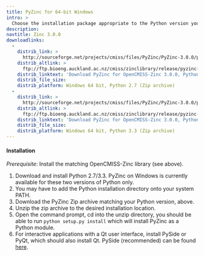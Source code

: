 ```yaml
---
title: PyZinc for 64-bit Windows
intro: >
  Choose the installation package appropriate to the Python version you are using:
description:
navtitle: Zinc 3.0.0
downloadlinks:
  -
    distrib_link: >
      http://sourceforge.net/projects/cmiss/files/PyZinc/PyZinc-3.0.0/pyzinc-3.0.0-amd64-Windows-Python-2.7.zip/download
    distrib_altlink: >
      ftp://ftp.bioeng.auckland.ac.nz/cmiss/zinclibrary/release/pyzinc-3.0.0-amd64-Windows-Python-2.7.zip
    distrib_linktext: 'Download PyZinc for OpenCMISS-Zinc 3.0.0, Python 2.7 for 64-bit Windows'
    distrib_file_size:
    distrib_platform: Windows 64 bit, Python 2.7 (Zip archive)
  -
    distrib_link: >
      http://sourceforge.net/projects/cmiss/files/PyZinc/PyZinc-3.0.0/pyzinc-3.0.0-amd64-Windows-Python-3.3.zip/download
    distrib_altlink: >
      ftp://ftp.bioeng.auckland.ac.nz/cmiss/zinclibrary/release/pyzinc-3.0.0-amd64-Windows-Python-3.3.zip
    distrib_linktext: 'Download PyZinc for OpenCMISS-Zinc 3.0.0, Python 3.3 for 64-bit Windows'
    distrib_file_size:
    distrib_platform: Windows 64 bit, Python 3.3 (Zip archive)
---
```


#### Installation

<em>Prerequisite</em>: Install the matching OpenCMISS-Zinc library (see above).

1. Download and install Python 2.7/3.3. PyZinc on Windows is currently available for these two versions of Python only.
2. You may have to add the Python installation directory onto your system PATH.
3. Download the PyZinc Zip archive matching your Python version, above.
4. Unzip the zip archive to the desired installation location.
5. Open the command prompt, cd into the unzip directory, you should be able to run `python setup.py install` which will install PyZinc as a Python module.
6. For interactive applications with a Qt user interface, install PySide or PyQt, which should also install Qt. PySide (recommended) can be found [here](http://qt-project.org/wiki/PySide_Binaries_Windows).
